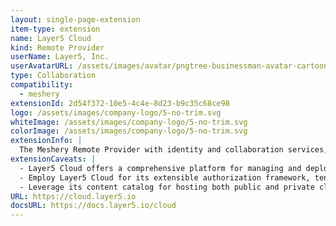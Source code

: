 ```yaml
---
layout: single-page-extension
item-type: extension
name: Layer5 Cloud
kind: Remote Provider
userName: Layer5, Inc.
userAvatarURL: /assets/images/avatar/pngtree-businessman-avatar-cartoon-style-png-image_1953664.jpg
type: Collaboration
compatibility: 
  - meshery
extensionId: 2d54f372-10e5-4c4e-8d23-b9c35c68ce98
logo: /assets/images/company-logo/5-no-trim.svg
whiteImage: /assets/images/company-logo/5-no-trim.svg
colorImage: /assets/images/company-logo/5-no-trim.svg
extensionInfo: |
  The Meshery Remote Provider with identity and collaboration services, private catalogs, GitOps, and multi-Meshery management.
extensionCaveats: |
  - Layer5 Cloud offers a comprehensive platform for managing and deploying cloud infrastructure with ease.
  - Employ Layer5 Cloud for its extensible authorization framework, tenant entitlement services, and organizational hierarchy to streamline cloud infrastructure management.
  - Leverage its content catalog for hosting both public and private cloud-native architectures.
URL: https://cloud.layer5.io
docsURL: https://docs.layer5.io/cloud
---
```

